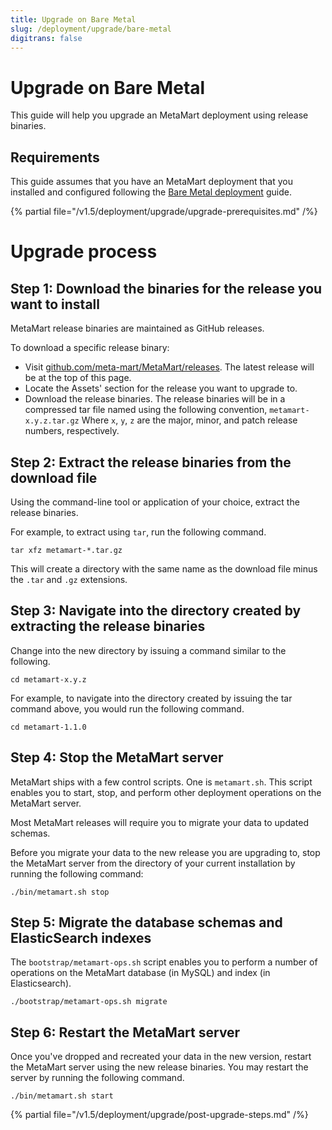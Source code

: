 ```yaml
---
title: Upgrade on Bare Metal
slug: /deployment/upgrade/bare-metal
digitrans: false
---
```


# Upgrade on Bare Metal

This guide will help you upgrade an MetaMart deployment using release binaries.

## Requirements 

This guide assumes that you have an MetaMart deployment that you installed and configured following the
[Bare Metal deployment](/deployment/bare-metal) guide.

{% partial file="/v1.5/deployment/upgrade/upgrade-prerequisites.md" /%}

# Upgrade process

## Step 1: Download the binaries for the release you want to install

MetaMart release binaries are maintained as GitHub releases.

To download a specific release binary:

- Visit [github.com/meta-mart/MetaMart/releases](https://github.com/meta-mart/MetaMart/releases). The latest
  release will be at the top of this page. 
- Locate the Assets' section for the release you want to upgrade to. 
- Download the release binaries. The release binaries will be in a compressed tar file named using the following 
  convention, `metamart-x.y.z.tar.gz` Where `x`, `y`, `z` are the major, minor, and patch release numbers, respectively.

## Step 2: Extract the release binaries from the download file

Using the command-line tool or application of your choice, extract the release binaries. 

For example, to extract using `tar`, run the following command. 

```commandline
tar xfz metamart-*.tar.gz
```

This will create a directory with the same name as the download file minus the `.tar` and `.gz` extensions.

## Step 3: Navigate into the directory created by extracting the release binaries

Change into the new directory by issuing a command similar to the following.

```commandline
cd metamart-x.y.z
```

For example, to navigate into the directory created by issuing the tar command above, you would run the following
command.

```commandline
cd metamart-1.1.0
```

## Step 4: Stop the MetaMart server

MetaMart ships with a few control scripts. One is `metamart.sh`. This script enables you to start, stop, and
perform other deployment operations on the MetaMart server. 

Most MetaMart releases will require you to migrate your data to updated schemas. 

Before you migrate your data to the new release you are upgrading to, stop the MetaMart server from the
directory of your current installation by running the following command:

```commandline
./bin/metamart.sh stop
```

## Step 5: Migrate the database schemas and ElasticSearch indexes

The `bootstrap/metamart-ops.sh` script enables you to perform a number of operations on the MetaMart database (in
MySQL) and index (in Elasticsearch).

```commandline
./bootstrap/metamart-ops.sh migrate
```


## Step 6: Restart the MetaMart server

Once you've dropped and recreated your data in the new version, restart the MetaMart server using the new release
binaries. You may restart the server by running the following command.

```commandline
./bin/metamart.sh start
```

{% partial file="/v1.5/deployment/upgrade/post-upgrade-steps.md" /%}
